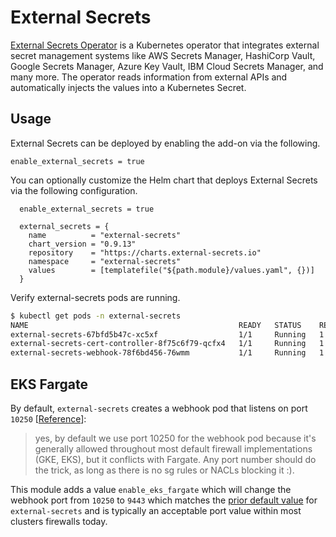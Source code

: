 # External Secrets

[External Secrets Operator](https://github.com/external-secrets/external-secrets) is a Kubernetes operator that integrates external secret management systems like AWS Secrets Manager, HashiCorp Vault, Google Secrets Manager, Azure Key Vault, IBM Cloud Secrets Manager, and many more. The operator reads information from external APIs and automatically injects the values into a Kubernetes Secret.

## Usage

External Secrets can be deployed by enabling the add-on via the following.

```hcl
enable_external_secrets = true
```

You can optionally customize the Helm chart that deploys External Secrets via the following configuration.

```hcl
  enable_external_secrets = true

  external_secrets = {
    name          = "external-secrets"
    chart_version = "0.9.13"
    repository    = "https://charts.external-secrets.io"
    namespace     = "external-secrets"
    values        = [templatefile("${path.module}/values.yaml", {})]
  }
```

Verify external-secrets pods are running.

```sh
$ kubectl get pods -n external-secrets
NAME                                               READY   STATUS    RESTARTS       AGE
external-secrets-67bfd5b47c-xc5xf                  1/1     Running   1 (2d1h ago)   2d6h
external-secrets-cert-controller-8f75c6f79-qcfx4   1/1     Running   1 (2d1h ago)   2d6h
external-secrets-webhook-78f6bd456-76wmm           1/1     Running   1 (2d1h ago)   2d6h
```

## EKS Fargate

By default, `external-secrets` creates a webhook pod that listens on port `10250` [[Reference](https://github.com/external-secrets/external-secrets/issues/1306#issuecomment-1171540600)]:

> yes, by default we use port 10250 for the webhook pod because it's generally allowed throughout most default firewall implementations (GKE, EKS), but it conflicts with Fargate. Any port number should do the trick, as long as there is no sg rules or NACLs blocking it :).

This module adds a value `enable_eks_fargate` which will change the webhook port from `10250` to `9443` which matches the [prior default value](https://github.com/external-secrets/external-secrets/issues/1078#issuecomment-1117077327) for `external-secrets` and is typically an acceptable port value within most clusters firewalls today.
